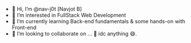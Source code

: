- 👋 Hi, I’m @nav-j0t [Navjot B]
- 👀 I’m interested in FullStack Web Development
- 🌱 I’m currently learning Back-end fundamentals & some hands-on with Front-end
- 💞️ I’m looking to collaborate on ... 🤔 idc anything 😅.

<!---
nav-j0t/nav-j0t is a ✨ special ✨ repository because its `README.md` (this file) appears on your GitHub profile.
You can click the Preview link to take a look at your changes.
--->
